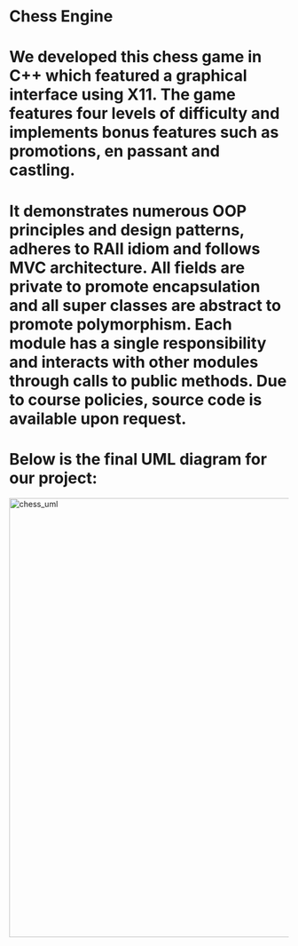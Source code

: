 # Chess Engine

# We developed this chess game in C++ which featured a graphical interface using X11. The game features four levels of difficulty and implements bonus features such as promotions, en passant and castling.

# It demonstrates numerous OOP principles and design patterns, adheres to RAII idiom and follows MVC architecture. All fields are private to promote encapsulation and all super classes are abstract to promote polymorphism. Each module has a single responsibility and interacts with other modules through calls to public methods. Due to course policies, source code is available upon request.

# Below is the final UML diagram for our project:
<img width="791" alt="chess_uml" src="https://github.com/lxnne/chess/assets/122761883/5c5eea15-74a2-4152-8c3a-276416677747">
